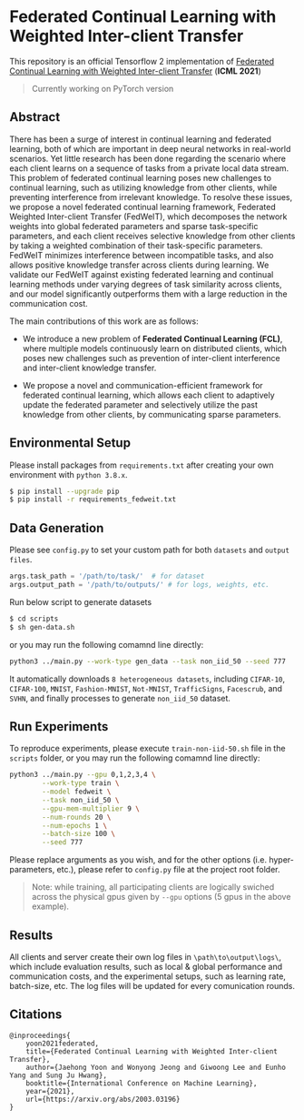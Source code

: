# Federated Continual Learning with Weighted Inter-client Transfer

This repository is an official Tensorflow 2 implementation of [Federated Continual Learning with Weighted Inter-client Transfer](https://arxiv.org/abs/2003.03196) (**ICML 2021**)

> Currently working on PyTorch version 

## Abstract

There has been a surge of interest in continual learning and federated learning, both of which are important in deep neural networks in real-world scenarios. Yet little research has been done regarding the scenario where each client learns on a sequence of tasks from a private local data stream. This problem of federated continual learning poses new challenges to continual learning, such as utilizing knowledge from other clients, while preventing interference from irrelevant knowledge.  To resolve these issues, we propose a novel federated continual learning framework, Federated Weighted Inter-client Transfer (FedWeIT), which decomposes the network weights into global federated parameters and sparse task-specific parameters, and each client receives selective knowledge from other clients by taking a weighted combination of their task-specific parameters. FedWeIT minimizes interference between incompatible tasks, and also allows positive knowledge transfer across clients during learning. We validate our FedWeIT against existing federated learning and continual learning methods under varying degrees of task similarity across clients, and our model significantly outperforms them with a large reduction in the communication cost. 

The main contributions of this work are as follows:

* We introduce a new problem of **Federated Continual Learning (FCL)**, where multiple models continuously learn on distributed clients, which poses new challenges such as prevention of inter-client interference and inter-client knowledge transfer. 

* We propose a novel and communication-efficient framework for federated continual learning, which allows each client to adaptively update the federated parameter and selectively utilize the past knowledge from other clients, by communicating sparse parameters. 


## Environmental Setup

Please install packages from `requirements.txt` after creating your own environment with `python 3.8.x`.

```bash
$ pip install --upgrade pip
$ pip install -r requirements_fedweit.txt
```

## Data Generation
Please see `config.py` to set your custom path for both `datasets` and `output files`.
```python
args.task_path = '/path/to/task/'  # for dataset
args.output_path = '/path/to/outputs/' # for logs, weights, etc.
```
Run below script to generate datasets
```bash
$ cd scripts
$ sh gen-data.sh
```
or you may run the following comamnd line directly:

```bash
python3 ../main.py --work-type gen_data --task non_iid_50 --seed 777 
```
It automatically downloads `8 heterogeneous datasets`, including `CIFAR-10`, `CIFAR-100`, `MNIST`, `Fashion-MNIST`, `Not-MNIST`, `TrafficSigns`, `Facescrub`, and `SVHN`, and finally processes to generate `non_iid_50` dataset.

## Run Experiments
To reproduce experiments, please execute `train-non-iid-50.sh` file in the `scripts` folder, or you may run the following comamnd line directly:

```bash
python3 ../main.py --gpu 0,1,2,3,4 \
		--work-type train \
		--model fedweit \
		--task non_iid_50 \
	 	--gpu-mem-multiplier 9 \
		--num-rounds 20 \
		--num-epochs 1 \
		--batch-size 100 \
		--seed 777 
```
Please replace arguments as you wish, and for the other options (i.e. hyper-parameters, etc.), please refer to `config.py` file at the project root folder.

> Note: while training, all participating clients are logically swiched across the physical gpus given by `--gpu` options (5 gpus in the above example). 

## Results
All clients and server create their own log files in `\path\to\output\logs\`, which include evaluation results, such as local & global performance and communication costs, and the experimental setups, such as learning rate, batch-size, etc. The log files will be updated for every comunication rounds. 

## Citations
```
@inproceedings{
    yoon2021federated,
    title={Federated Continual Learning with Weighted Inter-client Transfer},
    author={Jaehong Yoon and Wonyong Jeong and Giwoong Lee and Eunho Yang and Sung Ju Hwang},
    booktitle={International Conference on Machine Learning},
    year={2021},
    url={https://arxiv.org/abs/2003.03196}
}
```
